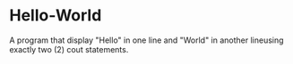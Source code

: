# Hello-World
A program that display "Hello" in one line and "World" in another lineusing exactly two (2) cout statements.
